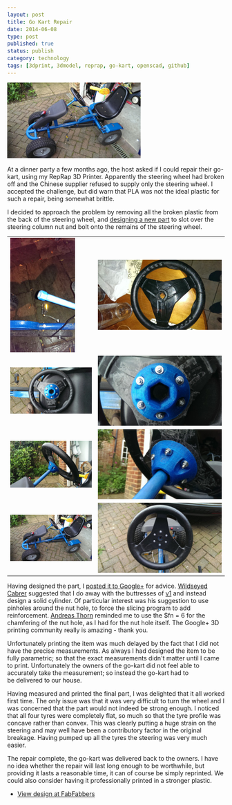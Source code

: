 ```yaml
--- 
layout: post 
title: Go Kart Repair
date: 2014-06-08
type: post 
published: true 
status: publish
category: technology
tags: [3dprint, 3dmodel, reprap, go-kart, openscad, github]
---
```


<img src="/assets/gokart-08.jpg" class="image-right" alt="Go Kart">

At a dinner party a few months ago, the host asked if I could repair
their go-kart, using my RepRap 3D Printer. Apparently the steering wheel
had broken off and the Chinese supplier refused to supply only the
steering wheel. I accepted the challenge, but did warn that PLA was not
the ideal plastic for such a repair, being somewhat brittle.

I decided to approach the problem by removing all the broken plastic
from the back of the steering wheel, and [designing a new
part](http://www.fabfabbers.com/models/id/203/gokart-repair-by-chrisjrob "FabFabbers - Go-kart repair")
to slot over the steering column nut and bolt onto the remains of the
steering wheel.

<!--more-->

<table>
  <tr>
    <td><img src="/assets/gokart-01.jpg"></td>
    <td><img src="/assets/gokart-02.jpg"></td>
  </tr>
  <tr>
    <td><img src="/assets/gokart-04.jpg"></td>
    <td><img src="/assets/gokart-05.jpg"></td>
  </tr>
  <tr>
    <td><img src="/assets/gokart-06.jpg"></td>
    <td><img src="/assets/gokart-07.jpg"></td>
  </tr>
  <tr>
    <td><img src="/assets/gokart-08.jpg"></td>
    <td><img src="/assets/gokart-09.jpg"></td>
  </tr>
</table>

Having designed the part, I [posted it to
Google+](https://plus.google.com/112653355770650909703/posts/bauW56mMF9p "Google+ Post")
for advice. [Wildseyed
Cabrer](https://plus.google.com/103153642711282733992) suggested that I
do away with the buttresses
of [v1](https://github.com/chrisjrob/gokart-repair/tree/v1) and instead
design a solid cylinder. Of particular interest was his suggestion to
use pinholes around the nut hole, to force the slicing program to add
reinforcement. [Andreas
Thorn](https://plus.google.com/+AndreasThorn1) reminded me to use the
\$fn = 6 for the chamfering of the nut hole, as I had for the nut hole
itself. The Google+ 3D printing community really is amazing - thank you.

Unfortunately printing the item was much delayed by the fact that I did
not have the precise measurements. As always I had designed the item to
be fully parametric; so that the exact measurements didn't matter until
I came to print. Unfortunately the owners of the go-kart did not feel
able to accurately take the measurement; so instead the go-kart had to
be delivered to our house.

Having measured and printed the final part, I was delighted that it all
worked first time. The only issue was that it was very difficult to turn
the wheel and I was concerned that the part would not indeed be strong
enough. I noticed that all four tyres were completely flat, so much so
that the tyre profile was concave rather than convex. This was clearly
putting a huge strain on the steering and may well have been a
contributory factor in the original breakage. Having pumped up all the
tyres the steering was very much easier.

The repair complete, the go-kart was delivered back to the owners. I
have no idea whether the repair will last long enough to be worthwhile,
but providing it lasts a reasonable time, it can of course be simply
reprinted. We could also consider having it professionally printed in a
stronger plastic.

-   [View design at
    FabFabbers](http://www.fabfabbers.com/models/id/203/gokart-repair-by-chrisjrob "FabFabbers - Go-kart repair")

